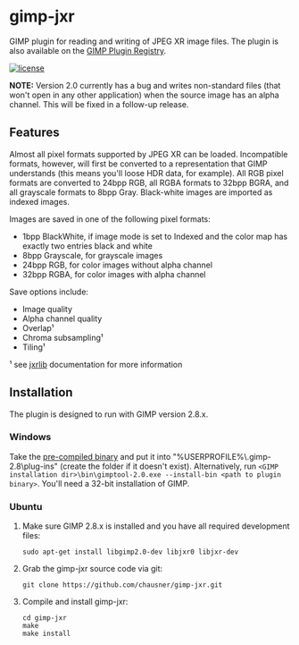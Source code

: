# gimp-jxr
GIMP plugin for reading and writing of JPEG XR image files. The plugin is also available on the [GIMP Plugin Registry](http://registry.gimp.org/node/25508). 

[![license](https://img.shields.io/github/license/chausner/gimp-jxr.svg)](https://github.com/chausner/gimp-jxr/blob/master/LICENSE)

**NOTE:** Version 2.0 currently has a bug and writes non-standard files (that won't open in any other application) when the source image has an alpha channel. This will be fixed in a follow-up release.

Features
--------
Almost all pixel formats supported by JPEG XR can be loaded. Incompatible formats, however, will first be converted to a representation that GIMP understands (this means you'll loose HDR data, for example). All RGB pixel formats are converted to 24bpp RGB, all RGBA formats to 32bpp BGRA, and all grayscale formats to 8bpp Gray. Black-white images are imported as indexed images.

Images are saved in one of the following pixel formats:
* 1bpp BlackWhite, if image mode is set to Indexed and the color map has exactly two entries black and white
* 8bpp Grayscale, for grayscale images
* 24bpp RGB, for color images without alpha channel
* 32bpp RGBA, for color images with alpha channel

Save options include:
* Image quality 
* Alpha channel quality 
* Overlap¹
* Chroma subsampling¹
* Tiling¹

¹ see [jxrlib](http://jxrlib.codeplex.com) documentation for more information

Installation
------------
The plugin is designed to run with GIMP version 2.8.x.

### Windows
Take the [pre-compiled binary](https://github.com/chausner/gimp-jxr/releases/latest) and put it into "%USERPROFILE%\\.gimp-2.8\plug-ins" (create the folder if it doesn't exist). Alternatively, run ```<GIMP installation dir>\bin\gimptool-2.0.exe --install-bin <path to plugin binary>```. You'll need a 32-bit installation of GIMP.

### Ubuntu
1. Make sure GIMP 2.8.x is installed and you have all required development files:
   ```
   sudo apt-get install libgimp2.0-dev libjxr0 libjxr-dev
   ```
   
2. Grab the gimp-jxr source code via git:
   ```
   git clone https://github.com/chausner/gimp-jxr.git
   ```
   
3. Compile and install gimp-jxr:
   ```
   cd gimp-jxr
   make
   make install
   ```
